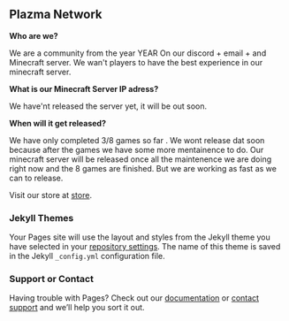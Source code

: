 ## Plazma Network

**Who are we?** 

We are a community from the year YEAR On our discord + email + and Minecraft server. We wan't players to have the best experience in our minecraft server.

**What is our Minecraft Server IP adress?** 

We have'nt released the server yet, it will be out soon.

**When will it get released?**

We have only completed 3/8 games so far . We wont release dat soon because after the games we have some more mentainence to do. Our minecraft server will be released once all the maintenence we are doing right now and the 8 games are finished. But we are working as fast as we can to release. 



Visit our store at [store](https://docs.github.com/en/github/writing-on-github/getting-started-with-writing-and-formatting-on-github/basic-writing-and-formatting-syntax).

### Jekyll Themes

Your Pages site will use the layout and styles from the Jekyll theme you have selected in your [repository settings](https://github.com/swa324/plazmanetwork/settings/pages). The name of this theme is saved in the Jekyll `_config.yml` configuration file.

### Support or Contact

Having trouble with Pages? Check out our [documentation](https://docs.github.com/categories/github-pages-basics/) or [contact support](https://support.github.com/contact) and we’ll help you sort it out.
